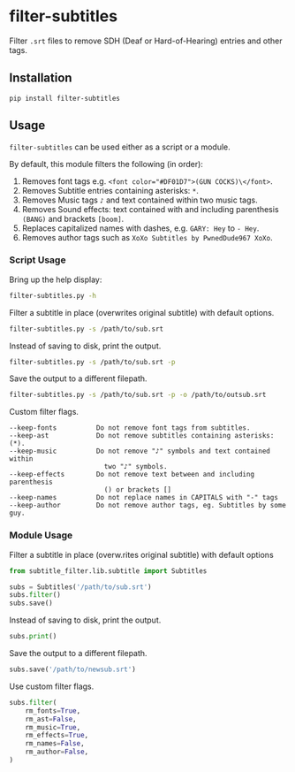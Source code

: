 # filter-subtitles
Filter `.srt` files to remove SDH (Deaf or Hard-of-Hearing) entries and other tags.

## Installation
```
pip install filter-subtitles
```

## Usage
`filter-subtitles` can be used either as a script or a module.

By default, this module filters the following (in order):

1. Removes font tags e.g. `<font color="#DF01D7">(GUN COCKS)\</font>`.
2. Removes Subtitle entries containing asterisks: `*`.
3. Removes Music tags `♪` and text contained within two music tags.
4. Removes Sound effects: text contained with and including parenthesis `(BANG)` and brackets `[boom]`.
5. Replaces capitalized names with dashes, e.g. `GARY: Hey` to `- Hey`.
6. Removes author tags such as `XoXo Subtitles by PwnedDude967 XoXo`.

### Script Usage
Bring up the help display:
```bash
filter-subtitles.py -h
```

Filter a subtitle in place (overwrites original subtitle) with default options.
```bash
filter-subtitles.py -s /path/to/sub.srt
```

Instead of saving to disk, print the output.
```bash
filter-subtitles.py -s /path/to/sub.srt -p
```

Save the output to a different filepath.
```bash
filter-subtitles.py -s /path/to/sub.srt -p -o /path/to/outsub.srt
```

Custom filter flags.
```
--keep-fonts          Do not remove font tags from subtitles.
--keep-ast            Do not remove subtitles containing asterisks: (*).
--keep-music          Do not remove "♪" symbols and text contained within
                        two "♪" symbols.
--keep-effects        Do not remove text between and including parenthesis
                        () or brackets []
--keep-names          Do not replace names in CAPITALS with "-" tags
--keep-author         Do not remove author tags, eg. Subtitles by some guy.
```

### Module Usage
Filter a subtitle in place (overw.rites original subtitle) with default options
```python
from subtitle_filter.lib.subtitle import Subtitles

subs = Subtitles('/path/to/sub.srt')
subs.filter()
subs.save()
```
Instead of saving to disk, print the output.
```python
subs.print()
```
Save the output to a different filepath.
```python
subs.save('/path/to/newsub.srt')
```

Use custom filter flags.
```python
subs.filter(
    rm_fonts=True,
    rm_ast=False,
    rm_music=True,
    rm_effects=True,
    rm_names=False,
    rm_author=False,
)
```